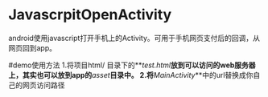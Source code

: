 # JavascrpitOpenActivity
android使用javascript打开手机上的Activity。可用于手机网页支付后的回调，从网页回到app。


#demo使用方法
1.将项目html/ 目录下的**_test.html_**放到可以访问的web服务器上，其实也可以放到app的**_asset_**目录中。
2.将**_MainActivity_**中的url替换成你自己的网页访问路径




